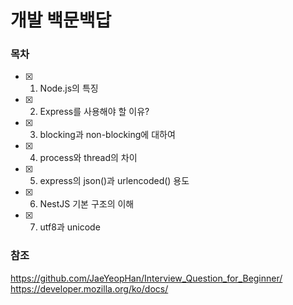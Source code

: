 # 개발 백문백답

### 목차

- [x] 1. Node.js의 특징
- [x] 2. Express를 사용해야 할 이유?
- [x] 3. blocking과 non-blocking에 대하여
- [x] 4. process와 thread의 차이
- [x] 5. express의 json()과 urlencoded() 용도
- [x] 6. NestJS 기본 구조의 이해
- [x] 7. utf8과 unicode

### 참조

https://github.com/JaeYeopHan/Interview_Question_for_Beginner/  
https://developer.mozilla.org/ko/docs/
